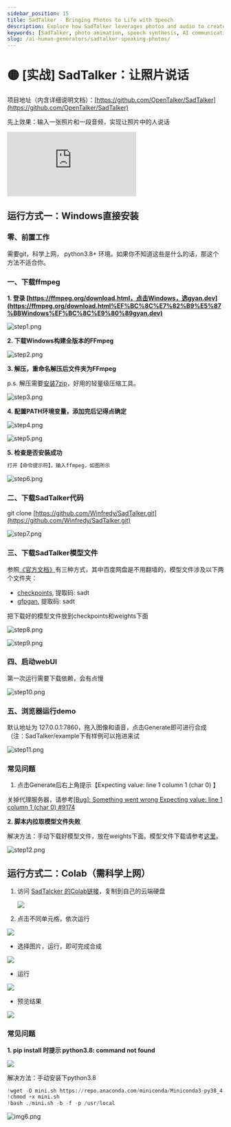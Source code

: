 ```yaml
---
sidebar_position: 15
title: SadTalker - Bringing Photos to Life with Speech
description: Explore how SadTalker leverages photos and audio to create speaking images, including installation guides and troubleshooting.
keywords: [SadTalker, photo animation, speech synthesis, AI communication, setup guide, troubleshooting]
slug: /ai-human-generators/sadtalker-speaking-photos/
---
```


# 🟡 [实战] SadTalker：让照片说话

项目地址（内含详细说明文档）：[https://github.com/OpenTalker/SadTalker](https://github.com/OpenTalker/SadTalker)

先上效果：输入一张照片和一段音频，实现让照片中的人说话

<iframe src="https://player.bilibili.com/player.html?isOutside=true&aid=112808540834692&bvid=BV1Yn8peXE1U&cid=500001619761125&p=1&high_quality=1&autoplay=0"  style={{width: "100%", height: "500px"}} scrolling="no" border="0" frameborder="no" framespacing="0" allowFullScreen={true}></iframe>

## 运行方式一：Windows直接安装

### 零、前置工作

需要git，科学上网， python3.8+ 环境。如果你不知道这些是什么的话，那这个方法不适合你。

### 一、下载ffmpeg

**1. 登录 [https://ffmpeg.org/download.html，点击Windows，选gyan.dev](https://ffmpeg.org/download.html%EF%BC%8C%E7%82%B9%E5%87%BBWindows%EF%BC%8C%E9%80%89gyan.dev)**

![step1.png](https://cdn.jsdelivr.net/gh/donttal/imgbed/img/70adf706909677a866014a3fd4831878.png)

**2. 下载Windows构建全版本的FFmpeg**

![step2.png](https://cdn.jsdelivr.net/gh/donttal/imgbed/img/ccd461840f72886e072604852938f7a2.png)

**3. 解压，重命名解压后文件夹为FFmpeg**

p.s. 解压需要[安装7zip](https://www.7-zip.org/download.html)，好用的轻量级压缩工具。

![step3.png](https://cdn.jsdelivr.net/gh/donttal/imgbed/img/48305d9d5925172752d9719f54d66781.png)

**4. 配置PATH环境变量，添加完后记得点确定**

![step4.png](https://cdn.jsdelivr.net/gh/donttal/imgbed/img/50cc7c4ba5d1cab72adbb088806419c1.png)

![step5.png](https://cdn.jsdelivr.net/gh/donttal/imgbed/img/31cbdd2fec0c17cadf4bae904dccf55d.png)

**5. 检查是否安装成功**

```python
打开【命令提示符】，输入ffmpeg，如图所示
```

![step6.png](https://cdn.jsdelivr.net/gh/donttal/imgbed/img/ddda6669079739da2426c645f0b7fd49.png)

### **二、下载SadTalker代码**

git clone [https://github.com/Winfredy/SadTalker.git](https://github.com/Winfredy/SadTalker.git)

![step7.png](https://cdn.jsdelivr.net/gh/donttal/imgbed/img/4dc6b6f297a44b889573c5b0a2d8da78.png)

### 三、下载SadTalker模型文件

参照[《官方文档》](https://github.com/OpenTalker/SadTalker)有三种方式，其中百度网盘是不用翻墙的，模型文件涉及以下两个文件夹：

- [checkpoints](https://pan.baidu.com/s/1P4fRgk9gaSutZnn8YW034Q?pwd=sadt), 提取码: sadt
- [gfpgan](https://pan.baidu.com/s/1kb1BCPaLOWX1JJb9Czbn6w?pwd=sadt), 提取码: sadt

把下载好的模型文件放到checkpoints和weights下面

![step8.png](https://cdn.jsdelivr.net/gh/donttal/imgbed/img/5f60301930bd63fd73946a98db7f891c.png)

![step9.png](https://cdn.jsdelivr.net/gh/donttal/imgbed/img/ab758dfd3077041accb14b6e3b98560e.png)

### 四、启动webUI

第一次运行需要下载依赖，会有点慢

![step10.png](https://cdn.jsdelivr.net/gh/donttal/imgbed/img/f152dae559b5baa471e354b6c532cb58.png)

### 五、浏览器运行demo

默认地址为 127.0.0.1:7860，拖入图像和语音，点击Generate即可进行合成（注：SadTalker/example下有样例可以拖进来试

![step11.png](https://cdn.jsdelivr.net/gh/donttal/imgbed/img/069c237b94a61ddf283f86ba40ffa4f3.png)

### 常见问题

1. 点击Generate后右上角提示【Expecting value: line 1 column 1 (char 0) 】

关掉代理服务器，请参考[[Bug]: Something went wrong Expecting value: line 1 column 1 (char 0) #9174](https://github.com/AUTOMATIC1111/stable-diffusion-webui/issues/9174)

**2. 脚本内拉取模型文件失败**

解决方法：手动下载好模型文件，放在weights下面。模型文件下载请参考[这里](https://github.com/OpenTalker/SadTalker)。

![step12.png](https://cdn.jsdelivr.net/gh/donttal/imgbed/img/72a14609d260bf3f41163e1f30d70566.png)

## 运行方式二：Colab（需科学上网）

1. 访问 [SadTalcker 的Colab链接](https://colab.research.google.com/github/Winfredy/SadTalker/blob/main/quick_demo.ipynb)，复制到自己的云端硬盘
   
    ![](https://cdn.jsdelivr.net/gh/donttal/imgbed/img/ae8615e5f266e99aa1a11dc718255bde.png)
    
2. 点击不同单元格，依次运行

![](https://cdn.jsdelivr.net/gh/donttal/imgbed/img/040fd77ba5a4138e2caefcf79f79772e.png)

- 选择图片，运行，即可完成合成

![](https://cdn.jsdelivr.net/gh/donttal/imgbed/img/60d287486ea2cea4b2c13db1b656025f.png)

- 运行

![](https://cdn.jsdelivr.net/gh/donttal/imgbed/img/fdd7ad3203c314b204ca1024e7476418.png)

- 预览结果

![](https://cdn.jsdelivr.net/gh/donttal/imgbed/img/56bb96eaea3d5724dab83072f70da185.png)

### 常见问题

**1. pip install 时提示 python3.8: command not found**

![](https://cdn.jsdelivr.net/gh/donttal/imgbed/img/f1e64c198c1d1db0ef9e6315360d9ddb.png)

解决方法：手动安装下python3.8

```python
!wget -O mini.sh https://repo.anaconda.com/miniconda/Miniconda3-py38_4.8.2-Linux-x86_64.sh
!chmod +x mini.sh
!bash ./mini.sh -b -f -p /usr/local
```

![
![img6.png](https://cdn.jsdelivr.net/gh/donttal/imgbed/img/8471bc0679da77ac3676583678a5cab3.png)](https://cdn.jsdelivr.net/gh/donttal/imgbed/img/8471bc0679da77ac3676583678a5cab3.png)